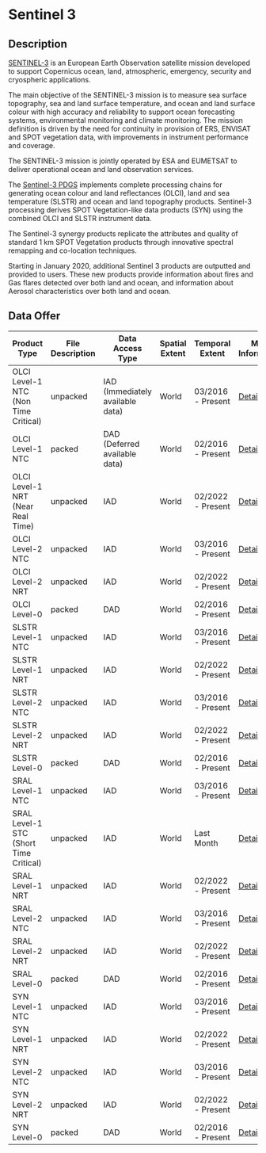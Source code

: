 # Sentinel 3


## Description
[SENTINEL-3](https://sentinels.copernicus.eu/web/sentinel/missions/sentinel-3) is an European Earth Observation satellite mission developed to support Copernicus ocean, land, atmospheric, emergency, security and cryospheric applications.

The main objective of the SENTINEL-3 mission is to measure sea surface topography, sea and land surface temperature, and ocean and land surface colour with high accuracy and reliability to support ocean forecasting systems, environmental monitoring and climate monitoring. The mission definition is driven by the need for continuity in provision of ERS, ENVISAT and SPOT vegetation data, with improvements in instrument performance and coverage.

The SENTINEL-3 mission is jointly operated by ESA and EUMETSAT to deliver operational ocean and land observation services.

The [Sentinel-3 PDGS](https://sentinels.copernicus.eu/web/sentinel/missions/sentinel-3/data-products) implements complete processing chains for generating ocean colour and land reflectances (OLCI), land and sea temperature (SLSTR) and ocean and land topography products. Sentinel-3 processing derives SPOT Vegetation-like data products (SYN) using the combined OLCI and SLSTR instrument data.

The Sentinel-3 synergy products replicate the attributes and quality of standard 1 km SPOT Vegetation products through innovative spectral remapping and co-location techniques.

Starting in January 2020, additional Sentinel 3 products are outputted and provided to users. These new products provide information about fires and Gas flares detected over both land and ocean, and information about Aerosol characteristics over both land and ocean.


## Data Offer
|Product Type| File Description| Data Access Type | Spatial Extent | Temporal Extent | More Information | Available from |
|------------ | ---------------------- | ---------------------- | ------------ | ------------ | ------------| -----------|
|OLCI Level-1 NTC (Non Time Critical) | unpacked | IAD (Immediately available data) | World | 03/2016 - Present | [Details](https://sentinels.copernicus.eu/web/sentinel/missions/sentinel-3/data-products/olci)| 01/2023|
|OLCI Level-1 NTC | packed | DAD (Deferred available data) | World | 02/2016 - Present | [Details](https://sentinels.copernicus.eu/web/sentinel/missions/sentinel-3/data-products/olci)| 07/2023|
|OLCI Level-1 NRT (Near Real Time) | unpacked | IAD | World | 02/2022 - Present | [Details](https://sentinels.copernicus.eu/web/sentinel/missions/sentinel-3/data-products/olci)| 01/2023|
|OLCI Level-2 NTC | unpacked | IAD | World | 03/2016 - Present | [Details](https://sentinels.copernicus.eu/web/sentinel/missions/sentinel-3/data-products/olci)| 01/2023|
|OLCI Level-2 NRT | unpacked | IAD | World | 02/2022 - Present | [Details](https://sentinels.copernicus.eu/web/sentinel/missions/sentinel-3/data-products/olci)| 01/2023|
|OLCI Level-0 | packed | DAD | World | 02/2016 - Present | [Details](https://sentinels.copernicus.eu/web/sentinel/missions/sentinel-3/data-products/olci)| 07/2023|
|SLSTR Level-1 NTC | unpacked | IAD | World | 03/2016 - Present | [Details](https://sentinels.copernicus.eu/web/sentinel/missions/sentinel-3/data-products/slstr)| 01/2023|
|SLSTR Level-1 NRT  | unpacked | IAD | World | 02/2022 - Present | [Details](https://sentinels.copernicus.eu/web/sentinel/missions/sentinel-3/data-products/slstr)| 01/2023|
|SLSTR Level-2 NTC | unpacked | IAD | World | 03/2016 - Present | [Details](https://sentinels.copernicus.eu/web/sentinel/missions/sentinel-3/data-products/slstr)| 01/2023|
|SLSTR Level-2 NRT | unpacked | IAD | World | 02/2022 - Present | [Details](https://sentinels.copernicus.eu/web/sentinel/missions/sentinel-3/data-products/slstr)| 01/2023|
|SLSTR Level-0 | packed | DAD | World | 02/2016 - Present | [Details](https://sentinels.copernicus.eu/web/sentinel/missions/sentinel-3/data-products/slstr)| 07/2023|
|SRAL Level-1 NTC | unpacked | IAD | World | 03/2016 - Present | [Details](https://sentinels.copernicus.eu/web/sentinel/missions/sentinel-3/data-products/altimetry)| 01/2023|
|SRAL Level-1 STC (Short Time Critical) | unpacked | IAD | World | Last Month | [Details](https://sentinels.copernicus.eu/web/sentinel/missions/sentinel-3/data-products/altimetry)| 01/2023|
|SRAL Level-1 NRT | unpacked | IAD | World | 02/2022 - Present | [Details](https://sentinels.copernicus.eu/web/sentinel/missions/sentinel-3/data-products/altimetry)| 01/2023|
|SRAL Level-2 NTC | unpacked | IAD | World | 03/2016 - Present | [Details](https://sentinels.copernicus.eu/web/sentinel/missions/sentinel-3/data-products/altimetry)| 01/2023|
|SRAL Level-2 NRT | unpacked | IAD | World | 02/2022 - Present | [Details](https://sentinels.copernicus.eu/web/sentinel/missions/sentinel-3/data-products/altimetry)| 01/2023|
|SRAL Level-0 | packed | DAD | World | 02/2016 - Present | [Details](https://sentinels.copernicus.eu/web/sentinel/missions/sentinel-3/data-products/altimetry)| 07/2023|
|SYN Level-1 NTC | unpacked | IAD | World | 03/2016 - Present | [Details](https://sentinels.copernicus.eu/web/sentinel/missions/sentinel-3/data-products/synergy)| 01/2023|
|SYN Level-1 NRT | unpacked | IAD | World | 02/2022 - Present | [Details](https://sentinels.copernicus.eu/web/sentinel/missions/sentinel-3/data-products/synergy)| 01/2023|
|SYN Level-2 NTC | unpacked | IAD | World | 03/2016 - Present | [Details](https://sentinels.copernicus.eu/web/sentinel/missions/sentinel-3/data-products/synergy)| 01/2023|
|SYN Level-2 NRT | unpacked | IAD | World | 02/2022 - Present | [Details](https://sentinels.copernicus.eu/web/sentinel/missions/sentinel-3/data-products/synergy)| 01/2023|
|SYN Level-0 | packed | DAD | World | 02/2016 - Present | [Details](https://sentinels.copernicus.eu/web/sentinel/missions/sentinel-3/data-products/synergy)| 07/2023|